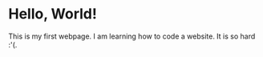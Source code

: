 <!DOCTYPE html>
<html>
<head>
    <title> My First Webpage </title>
</head>
<body>
    <h1>Hello, World!</h1>
    <p>This is my first webpage. I am learning how to code a website. It is so hard :'(.</p>
</body>
</html>
